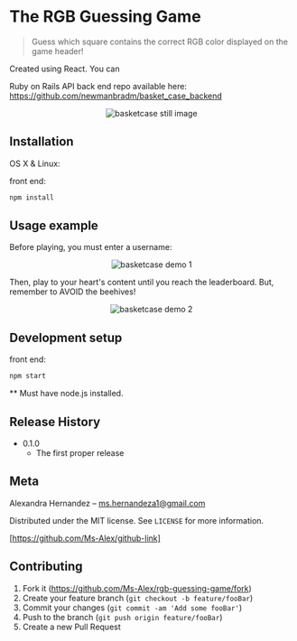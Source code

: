 # The RGB Guessing Game
> Guess which square contains the correct RGB color displayed on the game header!

Created using React. You can 

Ruby on Rails API back end repo available here: https://github.com/newmanbradm/basket_case_backend

<p align="center">
  <img src="https://media.giphy.com/media/8FDepbpNfE0ZPxXdjB/giphy.gif" alt="basketcase still image">
</p>

## Installation

OS X & Linux:

front end: 
```sh
npm install
```

## Usage example

Before playing, you must enter a username:

<p align="center">
  <img src="https://media.giphy.com/media/fZYlMl3caJxX9pGXTN/giphy.gif" alt="basketcase demo 1">
</p>


Then, play to your heart's content until you reach the leaderboard. But, remember to AVOID the beehives!

<p align="center">
  <img src="https://media.giphy.com/media/69jtMeDXW7Z2marvz8/giphy.gif" alt="basketcase demo 2">
</p>


## Development setup

front end:
```sh
npm start
```

** Must have node.js installed.

## Release History

* 0.1.0
    * The first proper release

## Meta

Alexandra Hernandez – ms.hernandeza1@gmail.com

Distributed under the MIT license. See ``LICENSE`` for more information.

[https://github.com/Ms-Alex/github-link]

## Contributing

1. Fork it (<https://github.com/Ms-Alex/rgb-guessing-game/fork>)
2. Create your feature branch (`git checkout -b feature/fooBar`)
3. Commit your changes (`git commit -am 'Add some fooBar'`)
4. Push to the branch (`git push origin feature/fooBar`)
5. Create a new Pull Request